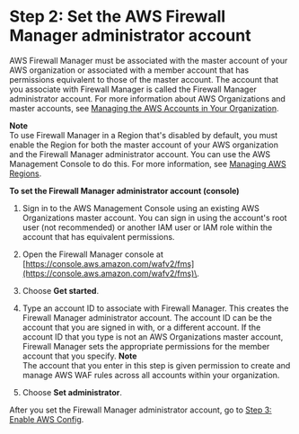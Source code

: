 # Step 2: Set the AWS Firewall Manager administrator account<a name="enable-integration"></a>

AWS Firewall Manager must be associated with the master account of your AWS organization or associated with a member account that has permissions equivalent to those of the master account\. The account that you associate with Firewall Manager is called the Firewall Manager administrator account\. For more information about AWS Organizations and master accounts, see [Managing the AWS Accounts in Your Organization](https://docs.aws.amazon.com/organizations/latest/userguide/orgs_manage_accounts.html)\.

**Note**  
To use Firewall Manager in a Region that's disabled by default, you must enable the Region for both the master account of your AWS organization and the Firewall Manager administrator account\. You can use the AWS Management Console to do this\. For more information, see [Managing AWS Regions](https://docs.aws.amazon.com/gr/rande-manage.html)\.<a name="enable-integration-procedure-console"></a>

**To set the Firewall Manager administrator account \(console\)**

1. Sign in to the AWS Management Console using an existing AWS Organizations master account\. You can sign in using the account's root user \(not recommended\) or another IAM user or IAM role within the account that has equivalent permissions\.

1. Open the Firewall Manager console at [https://console.aws.amazon.com/wafv2/fms](https://console.aws.amazon.com/wafv2/fms)\. 

1. Choose **Get started**\.

1. Type an account ID to associate with Firewall Manager\. This creates the Firewall Manager administrator account\. The account ID can be the account that you are signed in with, or a different account\. If the account ID that you type is not an AWS Organizations master account, Firewall Manager sets the appropriate permissions for the member account that you specify\.
**Note**  
The account that you enter in this step is given permission to create and manage AWS WAF rules across all accounts within your organization\.

1. Choose **Set administrator**\.

After you set the Firewall Manager administrator account, go to [Step 3: Enable AWS Config](enable-config.md)\.